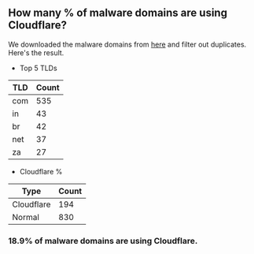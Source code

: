 ## How many % of malware domains are using Cloudflare?


We downloaded the malware domains from [here](https://urlhaus.abuse.ch) and filter out duplicates.
Here's the result.


[//]: # (start replacement)


- Top 5 TLDs

| TLD | Count |
| --- | --- |
| com | 535 |
| in | 43 |
| br | 42 |
| net | 37 |
| za | 27 |


- Cloudflare %

| Type | Count |
| --- | --- |
| Cloudflare | 194 |
| Normal | 830 |


### 18.9% of malware domains are using Cloudflare.